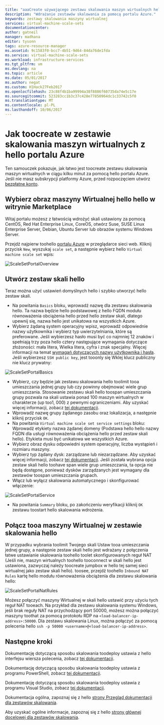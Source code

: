 ```yaml
---
title: "aaaCreate używającego zestawu skalowania maszyn wirtualnych hello portalu Azure | Dokumentacja firmy Microsoft"
description: "Wdrażanie zestawów skalowania za pomocą portalu Azure."
keywords: zestawy skalowania maszyny wirtualnej
services: virtual-machine-scale-sets
documentationcenter: 
author: gatneil
manager: madhana
editor: tysonn
tags: azure-resource-manager
ms.assetid: 9c1583f0-bcc7-4b51-9d64-84da76de1fda
ms.service: virtual-machine-scale-sets
ms.workload: infrastructure-services
ms.tgt_pltfrm: vm
ms.devlang: na
ms.topic: article
ms.date: 05/01/2017
ms.author: negat
ms.custom: H1Hack27Feb2017
ms.openlocfilehash: 23c88f4b1ba99994a38f8886f60735da74e5c17e
ms.sourcegitcommit: 523283cc1b3c37c428e77850964dc1c33742c5f0
ms.translationtype: MT
ms.contentlocale: pl-PL
ms.lasthandoff: 10/06/2017
---
```

# <a name="how-toocreate-a-virtual-machine-scale-set-with-hello-azure-portal"></a>Jak toocreate w zestawie skalowania maszyn wirtualnych z hello portalu Azure
Ten samouczek pokazuje, jak łatwo jest toocreate zestawu skalowania maszyn wirtualnych w ciągu kilku minut za pomocą hello portalu Azure. Jeśli nie masz subskrypcji platformy Azure, przed rozpoczęciem utwórz [bezpłatne konto](https://azure.microsoft.com/free/).

## <a name="choose-hello-vm-image-from-hello-marketplace"></a>Wybierz obraz maszyny Wirtualnej hello hello w witrynie Marketplace
Witaj portalu możesz z łatwością wdrożyć skali ustawiony za pomocą CentOS, Red Hat Enterprise Linux, CoreOS, otwórz Suse, SUSE Linux Enterprise Server, Debian, Ubuntu Server lub obrazów systemu Windows Server.

Przejdź najpierw toohello [portalu Azure](https://portal.azure.com) w przeglądarce sieci web. Kliknij przycisk `New`, wyszukaj `scale set`, a następnie wybierz hello `Virtual machine scale set` wpis:

![ScaleSetPortalOverview](./media/virtual-machine-scale-sets-portal-create/ScaleSetPortalOverview.PNG)

## <a name="create-hello-scale-set"></a>Utwórz zestaw skali hello
Teraz można użyć ustawień domyślnych hello i szybko utworzyć hello zestaw skali.

* Na powitania `Basics` bloku, wprowadź nazwę dla zestawu skalowania hello. Ta nazwa będzie hello podstawowej z hello FQDN modułu równoważenia obciążenia hello przed hello zestaw skali, dlatego upewnij się, nazwa hello jest unikatowa na wszystkich Azure.
* Wybierz żądaną system operacyjny wpisz, wprowadź odpowiednie nazwy użytkownika i wybierz typ uwierzytelniania, które są preferowane. Jeśli wybierzesz hasło musi być co najmniej 12 znaków i spełniają trzy poza hello cztery następujące wymagania dotyczące złożoności: mała litera, Wielka litera, cyfra i znak specjalny. Więcej informacji na temat [wymagań dotyczących nazwy użytkownika i hasła](../virtual-machines/windows/faq.md#what-are-the-username-requirements-when-creating-a-vm). Jeśli wybierzesz `SSH public key`, jest tooonly się Wklej klucz publiczny nie klucz prywatny:

![ScaleSetPortalBasics](./media/virtual-machine-scale-sets-portal-create/ScaleSetPortalBasics.PNG)

* Wybierz, czy będzie jak zestawu skalowania hello toolimit tooa umieszczania jednej grupy lub czy powinny obejmować wiele grup umieszczania. Stosowanie zestawu skali hello toospan umieszczania grupy pozwala na skali ustawia ponad 100 maszyn wirtualnych w charakterze (up too1, 000) z pewnymi ograniczeniami. Aby uzyskać więcej informacji, zobacz [tej dokumentacji](./virtual-machine-scale-sets-placement-groups.md).
* Wprowadź nazwę grupy żądanego zasobu oraz lokalizacja, a następnie kliknij przycisk `OK`.
* Na powitania `Virtual machine scale set service settings` bloku: Wprowadź etykiety nazwa żądanej domeny (Podstawa hello hello nazwy FQDN dla usługi równoważenia obciążenia hello przed zestaw skali hello). Etykieta musi być unikatowa we wszystkich Azure.
* Wybierz obraz dysku odpowiedni system operacyjny, liczba wystąpień i rozmiaru maszyny.
* Wybierz typ żądany dysk: zarządzane lub niezarządzane. Aby uzyskać więcej informacji, zobacz [tej dokumentacji](./virtual-machine-scale-sets-managed-disks.md). Jeśli została wybrana opcja zestaw skali hello toohave span wiele grup umieszczania, ta opcja nie będą dostępne, ponieważ dysków zarządzanych jest wymagany dla zestawów toospan umieszczania grupach.
* Włącz lub wyłącz skalowania automatycznego i skonfigurować włączenie:

![ScaleSetPortalService](./media/virtual-machine-scale-sets-portal-create/ScaleSetPortalService.PNG)

* Na powitania `Summary` bloku, po zakończeniu weryfikacji kliknij `OK` zestawu toostart hello skalowania wdrożenia.


## <a name="connect-tooa-vm-in-hello-scale-set"></a>Połącz tooa maszyny Wirtualnej w zestawie skalowania hello
W przypadku wybrania toolimit Twojego skali Ustaw tooa umieszczania jednej grupy, a następnie zestaw skali hello jest wdrażany z połączenia łatwe ustawianie skalowania toohello toolet skonfigurowanych reguł NAT (Jeśli nie, maszyn wirtualnych toohello tooconnect w skali hello jest ustawiona, zazwyczaj należy toocreate jumpbox w hello tej samej sieci wirtualnej jako zestaw skali hello). toosee, przejdź toohello `Inbound NAT Rules` kartę hello modułu równoważenia obciążenia dla zestawu skalowania hello:

![ScaleSetPortalNatRules](./media/virtual-machine-scale-sets-portal-create/ScaleSetPortalNatRules.PNG)

Możesz połączyć maszyny Wirtualnej w skali hello ustawić przy użyciu tych reguł NAT tooeach. Na przykład dla zestawu skalowania systemu Windows, jeśli brak reguły NAT na przychodzący port 50000, możesz można połączyć maszyny toothat za pomocą protokołu RDP na `<load-balancer-ip-address>:50000`. Dla zestawu skalowania Linux, można połączyć za pomocą polecenia hello `ssh -p 50000 <username>@<load-balancer-ip-address>`.

## <a name="next-steps"></a>Następne kroki
Dokumentację dotyczącą sposobu skalowania toodeploy ustawia z hello interfejsu wiersza polecenia, zobacz [tej dokumentacji](virtual-machine-scale-sets-cli-quick-create.md).

Dokumentację dotyczącą sposobu skalowania toodeploy ustawia z programu PowerShell, zobacz [tej dokumentacji](virtual-machine-scale-sets-windows-create.md).

Dokumentację dotyczącą sposobu skalowania toodeploy ustawia z programu Visual Studio, zobacz [tej dokumentacji](virtual-machine-scale-sets-vs-create.md).

Dokumentacja ogólna, zapoznaj się z hello [strony Przegląd dokumentacji dla zestawów skalowania](virtual-machine-scale-sets-overview.md).

Aby uzyskać ogólne informacje, zapoznaj się z hello [strony głównej docelowej dla zestawów skalowania](https://azure.microsoft.com/services/virtual-machine-scale-sets/).


